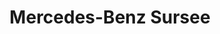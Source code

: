 ---
title: "Mercedes-Benz Sursee"
url: /sursee/mercedes-benz-sursee-sandgruebestrasse/
shop: Autowerkstatt
---